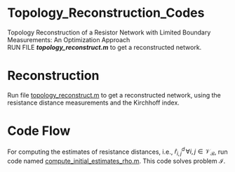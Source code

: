 
# Topology_Reconstruction_Codes
Topology Reconstruction of a Resistor Network with Limited Boundary Measurements: An Optimization Approach <br>
RUN FILE ***topology_reconstruct.m*** to get a reconstructed network. 
# Reconstruction
Run file [topology_reconstruct.m]() to get a reconstructed network, using the resistance distance measurements and the Kirchhoff index.
# Code Flow
For computing the estimates of resistance distances, i.e., $\hat{r}^d_{i,j}\,\forall i,j \in \mathcal{V_B}$, run code named [compute_initial_estimates_rho.m](https://github.com/ShivanB/Topology_Reconstruction_Codes/blob/main/Resistance_Distance_Estimates/compute_intial_estimates_rho.m). This code solves problem $\mathcal{I}$.
